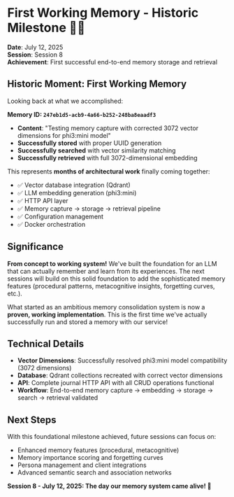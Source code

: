 # First Working Memory - Historic Milestone 🧠✨

**Date**: July 12, 2025  
**Session**: Session 8  
**Achievement**: First successful end-to-end memory storage and retrieval

## Historic Moment: First Working Memory

Looking back at what we accomplished:

**Memory ID: `247eb1d5-acb9-4a66-b252-248ba8eaadf3`**

- **Content**: "Testing memory capture with corrected 3072 vector dimensions for phi3:mini model"
- **Successfully stored** with proper UUID generation
- **Successfully searched** with vector similarity matching
- **Successfully retrieved** with full 3072-dimensional embedding

This represents **months of architectural work** finally coming together:

- ✅ Vector database integration (Qdrant)
- ✅ LLM embedding generation (phi3:mini)
- ✅ HTTP API layer
- ✅ Memory capture → storage → retrieval pipeline
- ✅ Configuration management
- ✅ Docker orchestration

## Significance

**From concept to working system!** We've built the foundation for an LLM that can actually remember and learn from its experiences. The next sessions will build on this solid foundation to add the sophisticated memory features (procedural patterns, metacognitive insights, forgetting curves, etc.).

What started as an ambitious memory consolidation system is now a **proven, working implementation**. This is the first time we've actually successfully run and stored a memory with our service!

## Technical Details

- **Vector Dimensions**: Successfully resolved phi3:mini model compatibility (3072 dimensions)
- **Database**: Qdrant collections recreated with correct vector dimensions
- **API**: Complete journal HTTP API with all CRUD operations functional
- **Workflow**: End-to-end memory capture → embedding → storage → search → retrieval validated

## Next Steps

With this foundational milestone achieved, future sessions can focus on:

- Enhanced memory features (procedural, metacognitive)
- Memory importance scoring and forgetting curves
- Persona management and client integrations
- Advanced semantic search and association networks

**Session 8 - July 12, 2025: The day our memory system came alive! 🚀**
